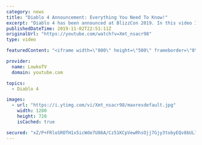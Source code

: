 ```yaml
---
category: news
title: "Diablo 4 Announcement: Everything You Need To Know!"
excerpt: "Diablo 4 has been announced at BlizzCon 2019. In this video I go over everything you need to know about this upcoming Blizzard Entertainment game."
publishedDateTime: 2019-11-02T22:51:11Z
originalUrl: "https://youtube.com/watch?v=Xmt_nsacr98"
type: video

featuredContent: "<iframe width=\"800\" height=\"500\" frameborder=\"0\" src=\"https://www.youtube.com/embed/Xmt_nsacr98\" allow=\"accelerometer; autoplay; encrypted-media; gyroscope; picture-in-picture\" allowfullscreen></iframe>"

provider:
  name: LowkoTV
  domain: youtube.com

topics:
  - Diablo 4

images:
  - url: "https://i.ytimg.com/vi/Xmt_nsacr98/maxresdefault.jpg"
    width: 1280
    height: 720
    isCached: true

secured: "xZ/P+FRloSROTH1x5icWde7U86A/Cz51KCpVewRhsOjj7Gjy3tobyEQv8bUL79FVOzcLJeU+6jL9y9654aRcgEqHj/opf+o+8K0J1DsF++Gg+5yrldajf4xFBckguIhSTwzF+GE8NNgkBWD1MjinayZEz5QZAjtVadNwZ98Ho3JUiewt7ooCQd0yC5vS4E6qZnrZplkh1XL6gUmrIsJgJ/xY+U30Rqn6riZ08wBz5UsVrxcA10/yEYlqhkhIPIwcEcf2y2mrqTBuOLb0aWwEiQ391Mnx7mKy+yvmKDwdq4WiguTB9zloo9Ehz4krzCdrn6CeoUeH3GT3MgwetlHWETc8whf8+FMRguMqJn5Z0DpkPr6lN+GVDPU+1kZh/A1N7EsmgS34ypc+v5uaaz2aaLfW2W5dotOLYvxfVyqmDSvd6qbRbVZHEPonja0hC7gD;DM+NQoP53bs3cU4YCuwyDg=="
---
```


